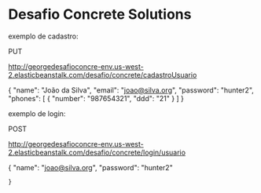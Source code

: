 # Desafio Concrete Solutions


exemplo de cadastro:


PUT

http://georgedesafioconcre-env.us-west-2.elasticbeanstalk.com/desafio/concrete/cadastroUsuario

{
        "name": "João da Silva",
        "email": "joao@silva.org",
        "password": "hunter2",
        "phones": [
            {
                "number": "987654321",
                "ddd": "21"
            }
        ]
    }


exemplo de login:

POST

http://georgedesafioconcre-env.us-west-2.elasticbeanstalk.com/desafio/concrete/login/usuario

  {
        "name": "joao@silva.org",
        "password": "hunter2"
        
    }
